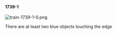 #### 1739-1
![train-1739-1-0.png](https://github.com/lil-lab/nlvr/raw/master/nlvr/train/images/8/train-1739-1-0.png "train-1739-1-0.png")

There are at least two blue objects touching the edge